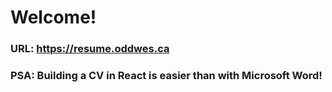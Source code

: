 # Welcome!

### URL: https://resume.oddwes.ca

### PSA: Building a CV in React is easier than with Microsoft Word!